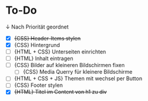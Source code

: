# To-Do
↓ Nach Priorität geordnet
- [x] ~~{CSS} Header-Items stylen~~
- [x] {CSS} Hintergrund
- [ ] {HTML + CSS} Unterseiten einrichten
- [ ] {HTML} Inhalt eintragen
- [ ] {CSS} Bilder auf kleineren Bildschirmen fixen
    - [ ] {CSS} Media Querry für kleinere Bildschirme
- [ ] {HTML + CSS + JS} Themen mit wechsel per Button
- [ ] {CSS} Footer stylen
- [x] ~~{HTML} Titel im Content von h1 zu div~~